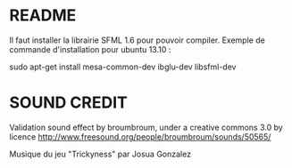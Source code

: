# README

Il faut installer la librairie SFML 1.6 pour pouvoir compiler.
Exemple de commande d'installation pour ubuntu 13.10 :

sudo apt-get install mesa-common-dev ibglu-dev libsfml-dev

# SOUND CREDIT
Validation sound effect by broumbroum, under a creative commons 3.0 by licence
http://www.freesound.org/people/broumbroum/sounds/50565/

Musique du jeu "Trickyness" par Josua Gonzalez